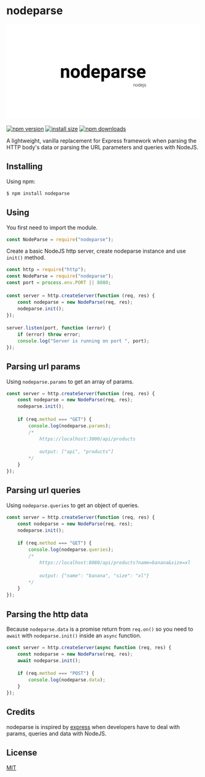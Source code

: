 # nodeparse 

![nodeparse-image](./images/nodeparse.png)

[![npm version](https://img.shields.io/npm/v/nodeparse.svg?style=flat-square)](https://www.npmjs.org/package/nodeparse)
[![install size](https://packagephobia.now.sh/badge?p=nodeparse)](https://packagephobia.now.sh/result?p=nodeparse)
[![npm downloads](https://img.shields.io/npm/dm/nodeparse.svg?style=flat-square)](http://npm-stat.com/charts.html?package=nodeparse)

A lightweight, vanilla replacement for Express framework when parsing the HTTP body's data or parsing the URL parameters and queries with NodeJS.

## Installing

Using npm:

```bash
$ npm install nodeparse
```

## Using

You first need to import the module.

```js
const NodeParse = require("nodeparse");
```

Create a basic NodeJS http server, create nodeparse instance and use `init()` method.
```js
const http = require("http");
const NodeParse = require("nodeparse");
const port = process.env.PORT || 8080;

const server = http.createServer(function (req, res) {
	const nodeparse = new NodeParse(req, res);
	nodeparse.init();	
});

server.listen(port, function (error) {
	if (error) throw error;
	console.log("Server is running on port ", port);
});
```

## Parsing url params

Using `nodeparse.params` to get an array of params.

```js
const server = http.createServer(function (req, res) {
	const nodeparse = new NodeParse(req, res);
	nodeparse.init();

	if (req.method === "GET") {
		console.log(nodeparse.params);
		/*
			https://localhost:3000/api/products
			
			output: ["api", "products"]
		*/
	}
});
```

## Parsing url queries

Using `nodeparse.queries` to get an object of queries.

```js
const server = http.createServer(function (req, res) {
	const nodeparse = new NodeParse(req, res);
	nodeparse.init();
	
	if (req.method === "GET") {
		console.log(nodeparse.queries);
		/*
			https://localhost:8080/api/products?name=banana&size=xl

			output: {"name": "banana", "size": "xl"}
		*/
	}
});
```

## Parsing the http data

Because `nodeparse.data` is a promise return from `req.on()` so you need to `await` with `nodeparse.init()` inside an `async` function.

```js
const server = http.createServer(async function (req, res) {
	const nodeparse = new NodeParse(req, res);
	await nodeparse.init();

	if (req.method === "POST") {
		console.log(nodeparse.data);
	}
});
```

## Credits

nodeparse is inspired by [express](https://github.com/expressjs/express) when developers have to deal with params, queries and data with NodeJS. 

## License

[MIT](LICENSE)
